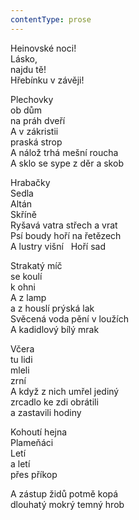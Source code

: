 ```yaml
---
contentType: prose
---
```


Heinovské noci!  
Lásko,  
najdu tě!  
Hřebínku v závěji!

Plechovky  
ob dům  
na práh dveří  
A v zákristii  
praská strop  
A nálož trhá mešní roucha  
A sklo se sype z děr a skob

Hrabačky  
Sedla  
Altán  
Skříně  
Ryšavá vatra střech a vrat  
Psí boudy hoří na řetězech  
A lustry višní   Hoří sad

Strakatý míč  
se koulí  
k ohni  
A z lamp  
a z houslí prýská lak  
Svěcená voda pění v loužích  
A kadidlový bílý mrak

Včera  
tu lidi  
mleli  
zrní  
A když z nich umřel jediný  
zrcadlo ke zdi obrátili  
a zastavili hodiny

Kohoutí hejna  
Plameňáci  
Letí  
a letí  
přes příkop

A zástup židů potmě kopá  
dlouhatý mokrý temný hrob
